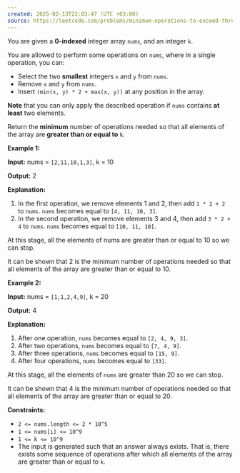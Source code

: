 ```yaml
---
created: 2025-02-13T22:03:47 (UTC +03:00)
source: https://leetcode.com/problems/minimum-operations-to-exceed-threshold-value-ii/description/?envType=daily-question&envId=2025-02-13
---
```

You are given a **0-indexed** integer array `nums`, and an integer `k`.

You are allowed to perform some operations on `nums`, where in a single operation, you can:

-   Select the two **smallest** integers `x` and `y` from `nums`.
-   Remove `x` and `y` from `nums`.
-   Insert `(min(x, y) * 2 + max(x, y))` at any position in the array.

**Note** that you can only apply the described operation if `nums` contains **at least** two elements.

Return the **minimum** number of operations needed so that all elements of the array are **greater than or equal to** `k`.


**Example 1:**

**Input:** nums = `[2,11,10,1,3]`, k = 10

**Output:** 2

**Explanation:**

1.  In the first operation, we remove elements 1 and 2, then add `1 * 2 + 2` to `nums`. `nums` becomes equal to `[4, 11, 10, 3]`.
2.  In the second operation, we remove elements 3 and 4, then add `3 * 2 + 4` to `nums`. `nums` becomes equal to `[10, 11, 10]`.

At this stage, all the elements of nums are greater than or equal to 10 so we can stop.

It can be shown that 2 is the minimum number of operations needed so that all elements of the array are greater than or equal to 10.


**Example 2:**

**Input:** nums = `[1,1,2,4,9]`, k = 20

**Output:** 4

**Explanation:**

1.  After one operation, `nums` becomes equal to `[2, 4, 9, 3]`.
2.  After two operations, `nums` becomes equal to `[7, 4, 9]`.
3.  After three operations, `nums` becomes equal to `[15, 9]`.
4.  After four operations, `nums` becomes equal to `[33]`.

At this stage, all the elements of `nums` are greater than 20 so we can stop.

It can be shown that 4 is the minimum number of operations needed so that all elements of the array are greater than or equal to 20.


**Constraints:**

-   `2 <= nums.length <= 2 * 10^5`
-   `1 <= nums[i] <= 10^9`
-   `1 <= k <= 10^9`
-   The input is generated such that an answer always exists. That is, there exists some sequence of operations after which all elements of the array are greater than or equal to `k`.
